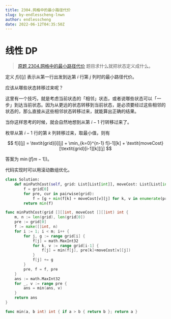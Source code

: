 ```yaml
---
title: 2304.网格中的最小路径代价
slug: by-endlesscheng-lnwn
author: endlesscheng
date: 2022-06-12T04:35:50Z
---
```

# 线性 DP
 
> [原题 2304.网格中的最小路径代价](https://leetcode.cn/problems/minimum-path-cost-in-a-grid)
题目求什么就把状态定义成什么。

定义 $f[i][j]$ 表示从第一行出发到达第 $i$ 行第 $j$ 列时的最小路径代价。

应该从哪些状态转移过来呢？

这里有一个技巧，就是考虑当前状态的「相邻」状态，或者说哪些状态可以「一步」到达当前状态。因为从更远的状态转移到当前状态，是必须要经过这些相邻的状态的，那么直接从这些相邻状态转移过来，就能算出正确的结果。

当你这样思考的时候，就会自然地想到从第 $i-1$ 行转移过来了。

枚举从第 $i-1$ 行的第 $k$ 列转移过来，取最小值，则有

$$
f[i][j] = \textit{grid}[i][j] + \min_{k=0}^{n-1} f[i-1][k] + \textit{moveCost}[\textit{grid}[i-1][k]][j]
$$

答案为 $\min(f[m-1])$。

代码实现时可以用滚动数组优化。

```Python [sol1-Python3]
class Solution:
    def minPathCost(self, grid: List[List[int]], moveCost: List[List[int]]) -> int:
        f = grid[0]
        for pre, cur in pairwise(grid):
            f = [g + min(f[k] + moveCost[v][j] for k, v in enumerate(pre)) for j, g in enumerate(cur)]
        return min(f)
```

```go [sol1-Go]
func minPathCost(grid [][]int, moveCost [][]int) int {
	m, n := len(grid), len(grid[0])
	pre := grid[0]
	f := make([]int, n)
	for i := 1; i < m; i++ {
		for j, g := range grid[i] {
			f[j] = math.MaxInt32
			for k, v := range grid[i-1] {
				f[j] = min(f[j], pre[k]+moveCost[v][j])
			}
			f[j] += g
		}
		pre, f = f, pre
	}
	ans := math.MaxInt32
	for _, v := range pre {
		ans = min(ans, v)
	}
	return ans
}

func min(a, b int) int { if a > b { return b }; return a }
```

